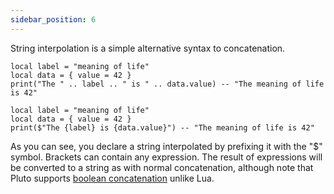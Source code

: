 ```yaml
---
sidebar_position: 6
---
```

String interpolation is a simple alternative syntax to concatenation.

```pluto title="Concatenation"
local label = "meaning of life"
local data = { value = 42 }
print("The " .. label .. " is " .. data.value) -- "The meaning of life is 42"
```

```pluto title="String Interpolation"
local label = "meaning of life"
local data = { value = 42 }
print($"The {label} is {data.value}") -- "The meaning of life is 42"
```

As you can see, you declare a string interpolated by prefixing it with the "$" symbol. Brackets can contain any expression. The result of expressions will be converted to a string as with normal concatenation, although note that Pluto supports [boolean concatenation](../QoL%20Improvements/Boolean%20Concatenation) unlike Lua.